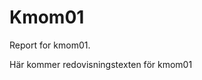 Kmom01
===============================

Report for kmom01.

Här kommer redovisningstexten för kmom01
